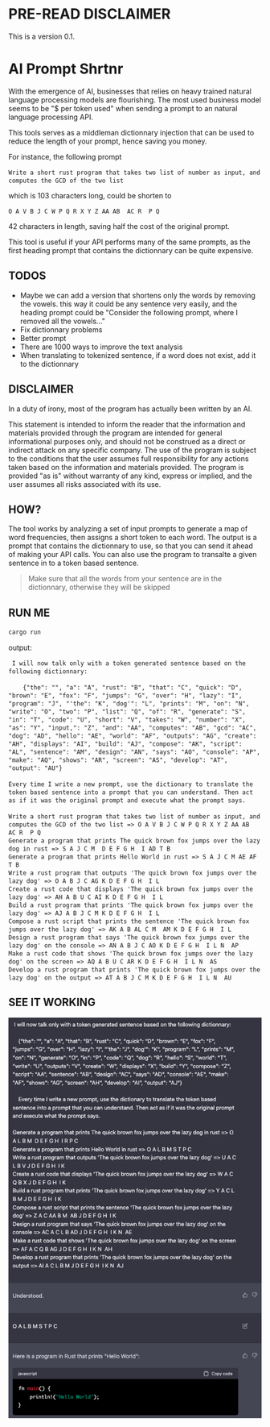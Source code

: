 # PRE-READ DISCLAIMER
This is a version 0.1.

# AI Prompt Shrtnr
With the emergence of AI, businesses that relies on heavy trained natural language processing models are flourishing. The most used business model seems to be "$ per token used" when sending a prompt to an natural language processing API.


This tools serves as a middleman dictionnary injection that can be used to reduce the length of your prompt, hence saving you money.


For instance, the following prompt
```
Write a short rust program that takes two list of number as input, and computes the GCD of the two list
```

which is 103 characters long, could be shorten to

```
O A V B J C W P Q R X Y Z AA AB  AC R  P Q
```

42 characters in length, saving half the cost of the original prompt.


This tool is useful if your API performs many of the same prompts, as the first heading prompt that contains the dictionnary can be quite expensive.

## TODOS
- Maybe we can add a version that shortens only the words by removing the vowels. this way it could be any sentence very easily, and the heading prompt could be "Consider the following prompt, where I removed all the vowels..."
- Fix dictionnary problems
- Better prompt
- There are 1000 ways to improve the text analysis
- When translating to tokenized sentence, if a word does not exist, add it to the dictionnary

## DISCLAIMER
In a duty of irony, most of the program has actually been written by an AI.


This statement is intended to inform the reader that the information and materials provided through the program are intended for general informational purposes only, and should not be construed as a direct or indirect attack on any specific company. The use of the program is subject to the conditions that the user assumes full responsibility for any actions taken based on the information and materials provided. The program is provided "as is" without warranty of any kind, express or implied, and the user assumes all risks associated with its use.

## HOW?
The tool works by analyzing a set of input prompts to generate a map of word frequencies, then assigns a short token to each word.
The output is a prompt that contains the dictionnary to use, so that you can send it ahead of making your API calls.
You can also use the program to transalte a given sentence in to a token based sentence.
> Make sure that all the words from your sentence are in the dictionnary, otherwise they will be skipped
## RUN ME
```bash
cargo run
```

output:

```
 I will now talk only with a token generated sentence based on the following dictionnary:

    {"the": "", "a": "A", "rust": "B", "that": "C", "quick": "D", "brown": "E", "fox": "F", "jumps": "G", "over": "H", "lazy": "I", "program": "J", "'the": "K", "dog'": "L", "prints": "M", "on": "N", "write": "O", "two": "P", "list": "Q", "of": "R", "generate": "S", "in": "T", "code": "U", "short": "V", "takes": "W", "number": "X", "as": "Y", "input,": "Z", "and": "AA", "computes": "AB", "gcd": "AC", "dog": "AD", "hello": "AE", "world": "AF", "outputs": "AG", "create": "AH", "displays": "AI", "build": "AJ", "compose": "AK", "script": "AL", "sentence": "AM", "design": "AN", "says": "AO", "console": "AP", "make": "AQ", "shows": "AR", "screen": "AS", "develop": "AT", "output": "AU"}

Every time I write a new prompt, use the dictionary to translate the token based sentence into a prompt that you can understand. Then act as if it was the original prompt and execute what the prompt says.

Write a short rust program that takes two list of number as input, and computes the GCD of the two list => O A V B J C W P Q R X Y Z AA AB  AC R  P Q
Generate a program that prints The quick brown fox jumps over the lazy dog in rust => S A J C M  D E F G H  I AD T B
Generate a program that prints Hello World in rust => S A J C M AE AF T B
Write a rust program that outputs 'The quick brown fox jumps over the lazy dog' => O A B J C AG K D E F G H  I L
Create a rust code that displays 'The quick brown fox jumps over the lazy dog' => AH A B U C AI K D E F G H  I L
Build a rust program that prints 'The quick brown fox jumps over the lazy dog' => AJ A B J C M K D E F G H  I L
Compose a rust script that prints the sentence 'The quick brown fox jumps over the lazy dog' => AK A B AL C M  AM K D E F G H  I L
Design a rust program that says 'The quick brown fox jumps over the lazy dog' on the console => AN A B J C AO K D E F G H  I L N  AP
Make a rust code that shows 'The quick brown fox jumps over the lazy dog' on the screen => AQ A B U C AR K D E F G H  I L N  AS
Develop a rust program that prints 'The quick brown fox jumps over the lazy dog' on the output => AT A B J C M K D E F G H  I L N  AU
```

## SEE IT WORKING
![](./demo_files/Screenshot%202023-02-08%20at%2016.23.47.png)
